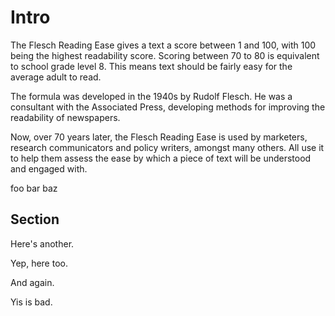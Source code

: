 # Intro

The Flesch Reading Ease gives a text a score between 1 and 100, with 100 being
the highest readability score. Scoring between 70 to 80 is equivalent to school
grade level 8. This means text should be fairly easy for the average adult to
read.

The formula was developed in the 1940s by Rudolf Flesch. He was a consultant
with the Associated Press, developing methods for improving the readability of
newspapers.

Now, over 70 years later, the Flesch Reading Ease is used by marketers,
research communicators and policy writers, amongst many others. All use it to
help them assess the ease by which a piece of text will be understood and
engaged with.

foo bar baz

## Section

Here's another.

Yep, here too.

And again.

Yis is bad.